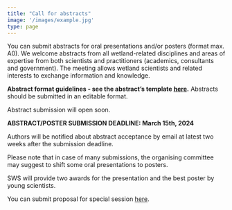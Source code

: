 ```yaml
---
title: "Call for abstracts"
image: '/images/example.jpg'
type: page
---
```

You can submit abstracts for oral presentations and/or posters (format max. A0). We welcome abstracts from all wetland-related disciplines and areas of expertise from both scientists and practitioners (academics, consultants and government). The meeting allows wetland scientists and related interests to exchange information and knowledge.

**Abstract format guidelines - see the abstract’s template [here](/abstract.docx).** Abstracts should be submitted in an editable format. 

Abstract submission will open soon. 

**ABSTRACT/POSTER SUBMISSION DEADLINE: March 15th, 2024**

Authors will be notified about abstract acceptance by email at latest two weeks after the submission deadline.

Please note that in case of many submissions, the organising committee may suggest to shift some oral presentations to posters.

SWS will provide two awards for the presentation and the best poster by young scientists. 

You can submit proposal for special session [here](/special-sessions).

